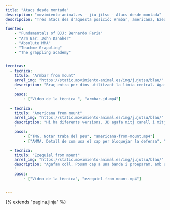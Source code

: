 ```yaml
---
title: "Atacs desde montada"
description: "movimiento-animal.es - jiu jitsu - Atacs desde montada"
descripcion: "Tres atacs des d'aquesta posició: Armbar, americana, Ezequiel
"
fuentes:    
    - "Fundamentals of BJJ: Bernardo Faria"
    - "Arm Bar: John Danaher"
    - "Absolute MMA"
    - "Teachme Grappling"
    - "The grappling academy"


tecnicas: 
  - tecnica:
    titulo: "Armbar from mount"
    arrel_img: "https://static.movimiento-animal.es/img/jujutsu/blau/"
    description: "Braç entra per dins utilitzant la linia central. Agafam espatlla. Trabam colçe de uke i feim *la raqueta*. Anam ficant la mà de baix a l'axella de uke fins que tenim el cap agafat amb les dues mans Utilitzam el cap per ficar encara més el colçe de uke. Deslliçam el genoll cap endavant fins tapar el nostre propi braç. Notar que estam bloquejant el nostre colçe amb el nostre genoll. Treim la ma de dalt per tenir equilibri, la de baix segueix agafant l'aixella. Duim es pes cap a la cama plegada per fer la cama de fora lleuguera i poder girar-la cap endins mentre aixecam el cap de uke. Ara que tenim la traba amb les cames, ficam el braç de fora entre els braços de uke. Apoyam la mà que estaba a l'aixella devora la cadera de uke i duim es pes cap a la cama de fora fins tocar-la amb l'orella. Això ens permet allliugerar la cama per passar-la alrederdor del cap de uke. Li agafam la cama, ens quedam assimètrics i feim la clau de braç. Notar que mai hem tocat amb el cul enterra fins aquest moment.
    "
    pasos:
        - ["Video de la tècnica ", "armbar-jd.mp4"]

  - tecnica:
    titulo: "Americana from mount"
    arrel_img: "https://static.movimiento-animal.es/img/jujutsu/blau/"
    description: "Hi ha diferents versions. JD agafa mitj canell i mitja mà. El braç contrari es posa paral.lel al de uke abans de començar a espitjar. Així com espitjam, **trabam la cama contrària de uke** perquè no pugui fer-mos rodar. 
    "
    pasos:
        - ["TMG. Notar traba del peu", "americana-from-mount.mp4"]
        - ["AMMA. Detall de com usa el cap per bloquejar la defensa", "americana-from-mount-2.mp4"]

  - tecnica:
    titulo: "Ezequiel from mount"
    arrel_img: "https://static.movimiento-animal.es/img/jujutsu/blau/"
    description: "Agafam coll. Posam cap a una banda i proeparam. amb un geste entram i estrangulam. 
    "
    pasos:
        - ["Video de la tècnica", "ezequiel-from-mount.mp4"]


---
```

{% extends  "pagina.jinja" %}